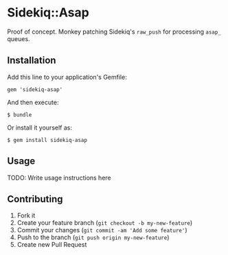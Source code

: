 # Sidekiq::Asap

Proof of concept. Monkey patching Sidekiq's `raw_push` for processing `asap_` queues.

## Installation

Add this line to your application's Gemfile:

    gem 'sidekiq-asap'

And then execute:

    $ bundle

Or install it yourself as:

    $ gem install sidekiq-asap

## Usage

TODO: Write usage instructions here

## Contributing

1. Fork it
2. Create your feature branch (`git checkout -b my-new-feature`)
3. Commit your changes (`git commit -am 'Add some feature'`)
4. Push to the branch (`git push origin my-new-feature`)
5. Create new Pull Request
